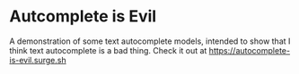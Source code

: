 # Autcomplete is Evil

A demonstration of some text autocomplete models, intended to show that I think text autocomplete is a bad thing.
Check it out at https://autocomplete-is-evil.surge.sh